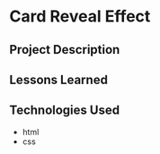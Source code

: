 # Card Reveal Effect

## Project Description

## Lessons Learned

## Technologies Used

- html
- css
